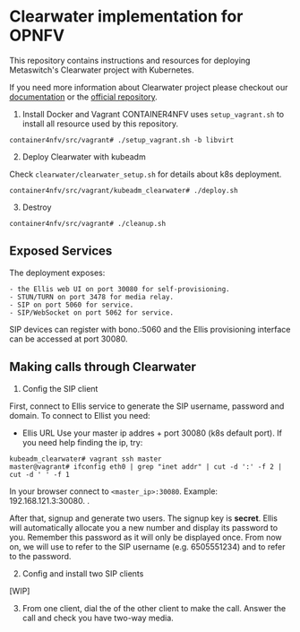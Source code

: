 # Clearwater implementation for OPNFV


This repository contains instructions and resources for deploying Metaswitch's Clearwater project with Kubernetes.


If you need more information about Clearwater project please checkout our [documentation](https://github.com/opnfv/container4nfv/blob/master/docs/release/userguide/clearwater-project.rst) or the [official repository](https://github.com/Metaswitch/clearwater-docker).



1. Install Docker and Vagrant
CONTAINER4NFV uses `setup_vagrant.sh` to install all resource used by this repository.

```
container4nfv/src/vagrant# ./setup_vagrant.sh -b libvirt

```

2. Deploy Clearwater with kubeadm

Check `clearwater/clearwater_setup.sh` for details about k8s deployment.


```
container4nfv/src/vagrant/kubeadm_clearwater# ./deploy.sh
```

3. Destroy
```
container4nfv/src/vagrant# ./cleanup.sh

```

Exposed Services
---

The deployment exposes:

    - the Ellis web UI on port 30080 for self-provisioning.
    - STUN/TURN on port 3478 for media relay.
    - SIP on port 5060 for service.
    - SIP/WebSocket on port 5062 for service.

SIP devices can register with bono.:5060 and the Ellis provisioning interface can be accessed at port 30080.


Making calls through Clearwater
----


1. Config the SIP client


First, connect to Ellis service to generate the SIP username, password and domain. To connect to Ellist you need:
 - Ellis URL
Use your master ip addres + port 30080 (k8s default port). If you need help finding the ip, try:


```
kubeadm_clearwater# vagrant ssh master
master@vagrant# ifconfig eth0 | grep "inet addr" | cut -d ':' -f 2 | cut -d ' ' -f 1
```


In your browser connect to `<master_ip>:30080`. Example: 192.168.121.3:30080.
.


After that, signup and generate two users. The signup key is **secret**. Ellis will automatically allocate you a new number and display its password to you. Remember this password as it will only be displayed once. From now on, we will use <username> to refer to the SIP username (e.g. 6505551234) and <password> to refer to the password.


2. Config and install two SIP clients

[WIP]


3. From one client, dial the <username> of the other client to make the call. Answer the call and check you have two-way media.
